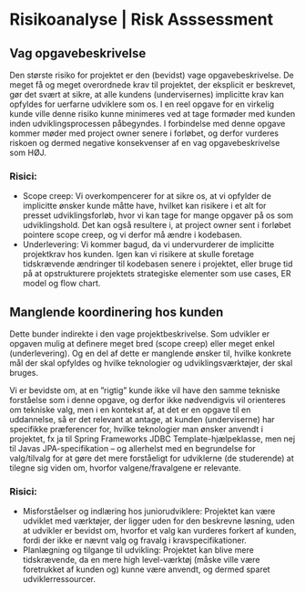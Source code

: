 # Risikoanalyse | Risk Asssessment

## Vag opgavebeskrivelse
Den største risiko for projektet er den (bevidst) vage opgavebeskrivelse. De meget få og meget overordnede krav til projektet, der eksplicit er beskrevet, gør det svært at sikre, at alle kundens (undervisernes) implicitte krav kan opfyldes for uerfarne udviklere som os. I en reel opgave for en virkelig kunde ville denne risiko kunne minimeres ved at tage formøder med kunden inden udviklingsprocessen påbegyndes. I forbindelse med denne opgave kommer møder med project owner senere i forløbet, og derfor vurderes riskoen og dermed negative konsekvenser af en vag opgavebeskrivelse som HØJ.

### Risici:
-	Scope creep: Vi overkompencerer for at sikre os, at vi opfylder de implicitte ønsker kunde måtte have, hvilket kan risikere i et alt for presset udviklingsforløb, hvor vi kan tage for mange opgaver på os som udviklingshold. Det kan også resultere i, at project owner sent i forløbet pointere scope creep, og vi derfor må ændre i kodebasen.
-	Underlevering: Vi kommer bagud, da vi undervurderer de implicitte projektkrav hos kunden. Igen kan vi risikere at skulle foretage tidskrævende ændringer til kodebasen senere i projektet, eller bruge tid på at opstrukturere projektets strategiske elementer som use cases, ER model og flow chart.

## Manglende koordinering hos kunden
Dette bunder indirekte i den vage projektbeskrivelse. Som udvikler er opgaven mulig at definere meget bred (scope creep) eller meget enkel (underlevering). Og en del af dette er manglende ønsker til, hvilke konkrete mål der skal opfyldes og hvilke teknologier og udviklingsværktøjer, der skal bruges.

Vi er bevidste om, at en ”rigtig” kunde ikke vil have den samme tekniske forståelse som i denne opgave, og derfor ikke nødvendigvis vil orienteres om tekniske valg, men i en kontekst af, at det er en opgave til en uddannelse, så er det relevant at antage, at kunden (underviserne) har specifikke præferencer for, hvilke teknologier man ønsker anvendt i projektet, fx ja til Spring Frameworks JDBC Template-hjælpeklasse, men nej til Javas JPA-specifikation  – og allerhelst med en begrundelse for valg/tilvalg for at gøre det mere forståeligt for udviklerne (de studerende) at tilegne sig viden om, hvorfor valgene/fravalgene er relevante.

### Risici:
-	Misforståelser og indlæring hos juniorudviklere: Projektet kan være udviklet med værktøjer, der ligger uden for den beskrevne løsning, uden at udvikler er bevidst om, hvorfor et valg kan vurderes forkert af kunden, fordi der ikke er nævnt valg og fravalg i kravspecifikationer.
-	Planlægning og tilgange til udvikling: Projektet kan blive mere tidskrævende, da en mere high level-værktøj (måske ville være foretrukket af kunden og) kunne være anvendt, og dermed sparet udviklerressourcer.

